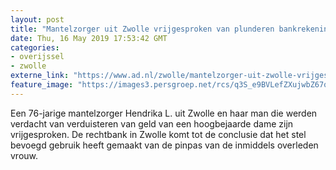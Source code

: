 ```yaml
---
layout: post
title: "Mantelzorger uit Zwolle vrijgesproken van plunderen bankrekening hoogbejaarde vrouw"
date: Thu, 16 May 2019 17:53:42 GMT
categories: 
- overijssel 
- zwolle 
externe_link: "https://www.ad.nl/zwolle/mantelzorger-uit-zwolle-vrijgesproken-van-plunderen-bankrekening-hoogbejaarde-vrouw~a56a5517/"
feature_image: "https://images3.persgroep.net/rcs/q3S_e9BVLefZXujwbZ67qniWgUc/diocontent/102093690/_fitwidth/400/?appId=21791a8992982cd8da851550a453bd7f&quality=0.7"
---
```


Een 76-jarige mantelzorger Hendrika L. uit Zwolle en haar man die werden verdacht van verduisteren van geld van een hoogbejaarde dame zijn vrijgesproken. De rechtbank in Zwolle komt tot de conclusie dat het stel bevoegd gebruik heeft gemaakt van de pinpas van de inmiddels overleden vrouw.
